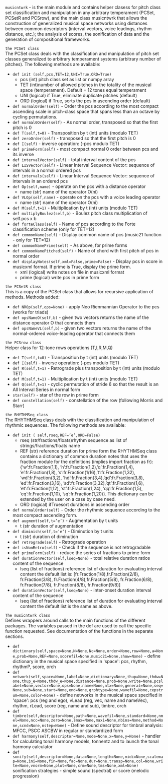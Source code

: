 `musicntwrk` - is the main module and contains helper clasess for pitch class set classification and manipulation in any arbitrary temperament (PCSet, PCSetR and PCSrow), and the main class musicntwrk that allows the construction of generalized musical space networks using distances between common descriptors (interval vectors, voice leadings, rhythm distance, etc.); the analysis of scores, the sonification of data and the generation of compositional frameworks.

`the PCSet class` <br>
The PCSet class deals with the classification and manipulation of pitch set classes generalized
to arbitrary temperament systems (arbitrary number of pitches). The following
methods are available:

- `def init (self,pcs,TET=12,UNI=True,ORD=True)`
	- pcs (int) pitch class set as list or numpy array
	- TET (int)number of allowed pitches in the totality of the musical space
	   (temperament). Default = 12 tones equal temperament
	- UNI (logical) if True, eliminate duplicate pitches (default)
	- ORD (logical) if True, sorts the pcs in ascending order (default)
- `def normalOrder(self)` -
	Order the pcs according to the most compact ascending scale in pitch-class
	space that spans less than an octave by cycling permutations.
- `def normal0Order(self)` -
	As normal order, transposed so that the first pitch is 0
- `def T(self,t=0)` -
	Transposition by t (int) units (modulo TET)
- `def zeroOrder(self)` -
	transposed so that the first pitch is 0
- `def I(self)` -
	inverse operation: (-pcs modulo TET)
- `def primeForm(self)` -
	most compact normal 0 order between pcs and its inverse
- `def intervalVector(self)` -
	total interval content of the pcs
- `def LISVector(self)` -
	Linear Interval Sequence Vector: sequence of intervals in a normal ordered pcs
- `def intervals(self)` -
	Linear Interval Sequence Vector: sequence of intervals in an ordered pcs
- `def Op(self,name)` -
	operate on the pcs with a distance operator
	- name (str) name of the operator O(ni)
- `def VLOp(self,name)` -
	operate on the pcs with a voice leading operator
	- name (str) name of the operator O(ni)
- `def M(self,t=1)` -
	Multiplication by t (int) units (modulo TET)
- `def multiplyBoulez(self,b)` -
	Boulez pitch class multiplication of self.pcs x b
- `def forteClass(self)` -
	Name of pcs according to the Forte classification scheme (only for TET=12)
- `def commonName(self)` -
	Display common name of pcs (music21 function - only for TET=12)
- `def commonNamePrime(self)` -
	As above, for prime forms
- `def commonNamePitched(self)` -
	Name of chord with first pitch of pcs in normal order
- `def displayNotes(self,xml=False,prime=False)` -
	Display pcs in score in musicxml format. If prime is True, display the prime
	form.
   - xml (logical) write notes on file in musicxml format
   - prime (logical) write pcs in prime form

`the PCSetR class` <br>
This is a copy of the PCSet class that allows for recursive application of methods. Methods added:

- `def NROp(self,ops=None)` -
	apply Neo Rienmannian Operator to the pcs (works for triads)
- `def opsNameO(self,b)` -
	given two vectors returns the name of the distance operator O that connects them
- `def opsNameVL(self,b)` -
	given two vectors returns the name of the normal-ordered voice-leading operator that connects them
	
`the PCSrow class` <br>
Helper class for 12-tone rows operations (T,I,R,M,Q)

- `def T(self,t=0)` -
	Transposition by t (int) units (modulo TET)
- `def I(self)` -
	inverse operation: (-pcs modulo TET)
- `def R(self,t=1)` -
	Retrograde plus transposition by t (int) units (modulo TET)
- `def M(self,t=1)` -
	Multiplication by t (int) units (modulo TET)
- `def Q(self,t=1)` -
	cyclic permutation of stride 6  so that the result is
	an All Interval Series in normal form
- `star(self)` -
	star of the row in prime form
- `def constellation(self)` -
	constellation of the row (following Morris and Starr)
	
`the RHYTHMSeq class` <br>
The RHYTHMSeq class deals with the classification and manipulation of
rhythmic sequences. The following methods are available:

- `def init ( self,rseq,REF=’e’,ORD=False)`
    - rseq (str/fractions/floats)rhythm sequence as list of strings/fractions/floats
       name
    - REF (str) reference duration for prime form the RHYTHMSeq class
       contains a dictionary of common duration notes that uses the fraction
       module for the definitions (implies import fraction as fr):{’w’:fr.Fraction(1,1),
       ’h’:fr.Fraction(1,2),’q’:fr.Fraction(1,4), ’e’:fr.Fraction(1,8),
       ’s’:fr.Fraction(1/16),’t’:fr.Fraction(1,32), ’wd’:fr.Fraction(3,2),
       ’hd’:fr.Fraction(3,4),’qd’:fr.Fraction(3,8), ’ed’:fr.Fraction(3,16),
       ’sd’:fr.Fraction(3,32),’qt’:fr.Fraction(1,6), ’et’:fr.Fraction(1,12),
       ’st’:fr.Fraction(1,24), ’qq’:fr.Fraction(1,5), ’eq’:fr.Fraction(1,10),
       ’sq’:fr.Fraction(1,20)}. This dictionary can be extended by the user
       on a case by case need.
    - ORD (logical) ifTruesort durations in ascending order
- `def normalOrder(self)` -
    Order the rhythmic sequence according to the most compact ascending form.
- `def augment(self,t=’e’)` -
    Augmentation by t units
    - t (str duration of augmentation
- `def diminish(self,t=’e’)` -
    Diminution by t units
    - t (str) duration of diminution
- `def retrograde(self)` -
    Retrograde operation
- `def isNonRetro(self)` -
    Check if the sequence is not retrogradable
- `def primeForm(self)` -
    reduce the series of fractions to prime form
- `def durationVector(self,lseq=None)` -
    total relative duration ratios content of the sequence
   - lseq (list of fractions) reference list of duration for evaluating
      interval content the default list is: [fr.Fraction(1/8),fr.Fraction(2/8),
      fr.Fraction(3/8), fr.Fraction(4/8),fr.Fraction(5/8), fr.Fraction(6/8),
      fr.Fraction(7/8), fr.Fraction(8/8), fr.Fraction(9/8)]
- `def durationVector(self,lseq=None)` -
    inter-onset duration interval content of the sequence
   - lseq (list of fractions) reference list of duration for evaluating
      interval content the default list is the same as above.

`The musicntwrk class` <br>
Defines wrappers around calls to the main functions of the different packages. The variables passed in the def are used to call the 
specific function requested. See documentation of the functions in the separate sections.

- `def dictionary(self,space=None,N=None,Nc=None,order=None,row=None,a=None,prob=None,REF=None,scorefil=None,music21=None,show=None)` -
	define dictionary in the musical space specified in 'space': pcs, rhythm, rhythmP, score, orch
- `def network(self,space=None,label=None,dictionary=None,thup=None,thdw=None,thup_e=None,thdw_e=None,distance=None,prob=None,write=None,pcslabel=None,vector=None,ops=None,name=None,ntx=None,general=None,seq=None,sub=None,start=None,end=None,grphtype=None,wavefil=None,cepstrum=None,color=None)` -
	define networks in the musical space specified in 'space': pcs (reg and ego), vLead (reg, vec, name and nameVec), 
	rhythm, rLead, score (reg, name and sub), timbre, orch
- `def timbre(self,descriptor=None,path=None,wavefil=None,standard=None,nmel=None,ncc=None,zero=None,lmax=None,maxi=None,nbins=None,method=None,scnd=None,nstep=None)` -
	Define sound descriptor for timbral analysis: MFCC, PSCC ASCBW in regular or standardized form
- `def harmony(self,descriptor=None,mode=None,x=None,y=None)` - 
	handler for calculating tonal harmony models, tonnentz and to launch the tonal harmony calculator
- `def sonify(self,descriptor=None,data=None,length=None,midi=None,scalemap=None,ini=None,fin=None,fac=None,dur=None,transp=None,col=None,write=None,vnorm=None,plot=None,crm=None,tms=None,xml=None)`
	sonification strategies - simple sound (spectral) or score (melodic progression)
